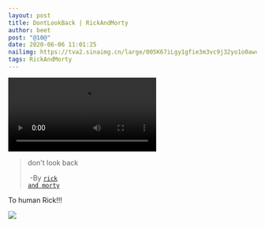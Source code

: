 ```yaml
---
layout: post
title: DontLookBack | RickAndMorty
author: beet
post: "@10@"
date: 2020-06-06 11:01:25
nailimg: https://tva2.sinaimg.cn/large/005K67iLgy1gfie3m3vc9j32yo1o0awc.jpg
tags: RickAndMorty
---
```

<video class="responsive-video" controls="">
                        <source src="https://tcxz.coding.net/api/share/download/a19cdb2c-f151-40ad-be0b-f48dbe57dca8" type="video/mp4">
                    </video>

> don't look back  
>
> ​				-By [<code>rick and morty</code>](https://www.youtube.com/watch?v=q_q7bsVQ5IQ)



To human Rick!!!

![](https://tva2.sinaimg.cn/large/005K67iLgy1gfie3m3vc9j32yo1o0awc.jpg)
